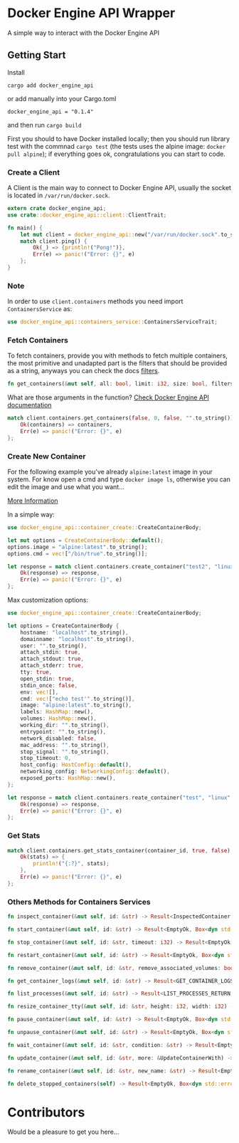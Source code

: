 # Docker Engine API Wrapper

A simple way to interact with the Docker Engine API

## Getting Start

Install

`cargo add docker_engine_api`

or add manually into your Cargo.toml

`docker_engine_api = "0.1.4"`

and then run `cargo build`

First you should to have Docker installed locally; then you should run library test with the commnad `cargo test` (the tests uses the alpine image: `docker pull alpine`); if everything goes ok, congratulations you can start to code.

### Create a Client

A Client is the main way to connect to Docker Engine API, usually the socket is located in `/var/run/docker.sock`.

```rust
extern crate docker_engine_api;
use crate::docker_engine_api::client::ClientTrait;

fn main() {
    let mut client = docker_engine_api::new("/var/run/docker.sock".to_string());
    match client.ping() {
        Ok(_) => {println!("Pong!")},
        Err(e) => panic!("Error: {}", e)
    };
}
```

### Note

In order to use `client.containers` methods you need import `ContainersService` as:

```rust
use docker_engine_api::containers_service::ContainersServiceTrait;
```

### Fetch Containers

To fetch containers, provide you with methods to fetch multiple containers, the most primitive and unadapted part is the filters that should be provided as a string, anyways you can check the docs [filters](https://docs.docker.com/engine/api/v1.41/#tag/Container/operation/ContainerList).

```rust
fn get_containers(&mut self, all: bool, limit: i32, size: bool, filters: String) -> Result<Vec<Container>, Box<dyn std::error::Error + Send + Sync>>
```

What are those arguments in the function? [Check Docker Engine API documentation](https://docs.docker.com/engine/api/v1.41/#tag/Container/operation/ContainerList)


```rust
match client.containers.get_containers(false, 0, false, "".to_string()) {
    Ok(containers) => containers,
    Err(e) => panic!("Error: {}", e)
};
```

### Create New Container

For the following example you've already `alpine:latest` image in your system. For know open a cmd and type `docker image ls`, otherwise you can edit the image and use what you want...

[More Information](https://docs.docker.com/engine/api/v1.41/#tag/Container/operation/ContainerCreate)

In a simple way:

```rust
use docker_engine_api::container_create::CreateContainerBody;

let mut options = CreateContainerBody::default();
options.image = "alpine:latest".to_string();
options.cmd = vec!["/bin/true".to_string()];

let response = match client.containers.create_container("test2", "linux", &options) {
    Ok(response) => response,
    Err(e) => panic!("Error: {}", e)
};
```

Max customization options:

```rust
use docker_engine_api::container_create::CreateContainerBody;

let options = CreateContainerBody {
    hostname: "localhost".to_string(),
    domainname: "localhost".to_string(),
    user: "".to_string(),
    attach_stdin: true,
    attach_stdout: true,
    attach_stderr: true,
    tty: true,
    open_stdin: true,
    stdin_once: false,
    env: vec![],
    cmd: vec!["echo test'".to_string()],
    image: "alpine:latest".to_string(),
    labels: HashMap::new(),
    volumes: HashMap::new(),
    working_dir: "".to_string(),
    entrypoint: "".to_string(),
    network_disabled: false,
    mac_address: "".to_string(),
    stop_signal: "".to_string(),
    stop_timeout: 0,
    host_config: HostConfig::default(),
    networking_config: NetworkingConfig::default(),
    exposed_ports: HashMap::new(),
};

let response = match client.containers.reate_container("test", "linux", &options) {
    Ok(response) => response,
    Err(e) => panic!("Error: {}", e)
};
```

### Get Stats

```rust
match client.containers.get_stats_container(container_id, true, false) {
    Ok(stats) => {
        println!("{:?}", stats);
    },
    Err(e) => panic!("Error: {}", e)
};
```

### Others Methods for Containers Services

```rust
fn inspect_container(&mut self, id: &str) -> Result<InspectedContainer, Box<dyn std::error::Error + Send + Sync>>
```

```rust
fn start_container(&mut self, id: &str) -> Result<EmptyOk, Box<dyn std::error::Error + Send + Sync>>
```

```rust
fn stop_container(&mut self, id: &str, timeout: i32) -> Result<EmptyOk, Box<dyn std::error::Error + Send + Sync>>
```

```rust
fn restart_container(&mut self, id: &str) -> Result<EmptyOk, Box<dyn std::error::Error + Send + Sync>>
```

```rust
fn remove_container(&mut self, id: &str, remove_associated_volumes: bool, force: bool, remove_specified_linked: bool) -> Result<EmptyOk, Box<dyn std::error::Error + Send + Sync>>
```

```rust
fn get_container_logs(&mut self, id: &str) -> Result<GET_CONTAINER_LOGS_RETURN, Box<dyn std::error::Error + Send + Sync>>
```

```rust
fn list_processes(&mut self, id: &str) -> Result<LIST_PROCESSES_RETURN, Box<dyn std::error::Error + Send + Sync>>
```

```rust
fn resize_container_tty(&mut self, id: &str, height: i32, width: i32) -> Result<EmptyOk, Box<dyn std::error::Error + Send + Sync>>
```

```rust
fn pause_container(&mut self, id: &str) -> Result<EmptyOk, Box<dyn std::error::Error + Send + Sync>>
```

```rust
fn unpause_container(&mut self, id: &str) -> Result<EmptyOk, Box<dyn std::error::Error + Send + Sync>>
```

```rust
fn wait_container(&mut self, id: &str, condition: &str) -> Result<EmptyOk, Box<dyn std::error::Error + Send + Sync>>
```

```rust
fn update_container(&mut self, id: &str, more: &UpdateContainerWith) -> Result<WarningsResponse, Box<dyn std::error::Error + Send + Sync>>;
```

```rust
fn rename_container(&mut self, id: &str, new_name: &str) -> Result<EmptyOk, Box<dyn std::error::Error + Send + Sync>>;
```

```rust
fn delete_stopped_containers(self) -> Result<EmptyOk, Box<dyn std::error::Error + Send + Sync>>;
```

# Contributors

Would be a pleasure to get you here...